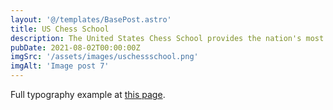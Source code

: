 ```yaml
---
layout: '@/templates/BasePost.astro'
title: US Chess School
description: The United States Chess School provides the nation's most talented young chess players with top-level training from some of the best coaches in the country.
pubDate: 2021-08-02T00:00:00Z
imgSrc: '/assets/images/uschessschool.png'
imgAlt: 'Image post 7'
---
```


Full typography example at [this page](../sixth-post/).